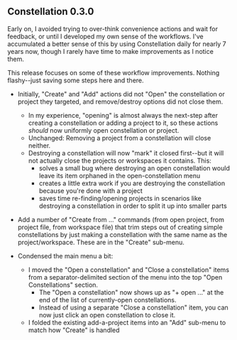 Constellation 0.3.0
-------------------

Early on, I avoided trying to over-think convenience actions and wait for feedback, or until I developed my own sense of the workflows. I've accumulated a better sense of this by using Constellation daily for nearly 7 years now, though I rarely have time to make improvements as I notice them.

This release focuses on some of these workflow improvements. Nothing flashy--just saving some steps here and there.

- Initially, "Create" and "Add" actions did not "Open" the constellation or project they targeted, and remove/destroy options did not close them. 
    - In my experience, "opening" is almost always the next-step after creating a constellation or adding a project to it, so these actions *should* now uniformly open constellation or project.
    - Unchanged: Removing a project from a constellation will close neither.
    - Destroying a constellation will now "mark" it closed first--but it will not actually close the projects or workspaces it contains. This:
        - solves a small bug where destroying an open constellation would leave its item orphaned in the open-constellation menu
        - creates a little extra work if you are destroying the constellation because you're done with a project
        - saves time re-finding/opening projects in scenarios like destroying a constellation in order to split it up into smaller parts


- Add a number of "Create from ..." commands (from open project, from project file, from workspace file) that trim steps out of creating simple constellations by just making a constellation with the same name as the project/workspace. These are in the "Create" sub-menu.

- Condensed the main menu a bit:
    - I moved the "Open a constellation" and "Close a constellation" items from a separator-delimited section of the menu into the top "Open Constellations" section.
        - The "Open a constellation" now shows up as "+ open ..." at the end of the list of currently-open constellations.
        - Instead of using a separate "Close a constellation" item, you can now just click an open constellation to close it.
    - I folded the existing add-a-project items into an "Add" sub-menu to match how "Create" is handled


